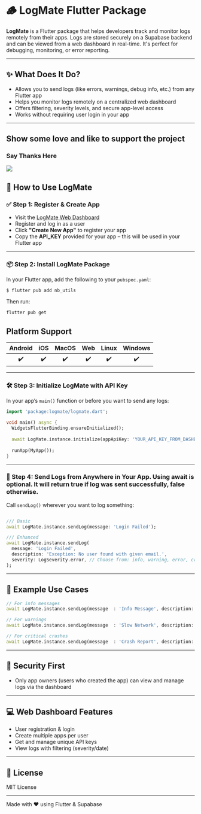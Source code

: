 # 🪵 LogMate Flutter Package

**LogMate** is a Flutter package that helps developers track and monitor logs remotely from their apps. Logs are stored securely on a Supabase backend and can be viewed from a web dashboard in real-time. It's perfect for debugging, monitoring, or error reporting.

---

## ✨ What Does It Do?

- Allows you to send logs (like errors, warnings, debug info, etc.) from any Flutter app
- Helps you monitor logs remotely on a centralized web dashboard
- Offers filtering, severity levels, and secure app-level access
- Works without requiring user login in your app

---

## Show some love and like to support the project

### Say Thanks Here
<a href="https://saythanks.io/to/bhoominn" target="_blank"><img src="https://img.shields.io/badge/Say%20Thanks-!-1EAEDB.svg"/></a>

## 🚀 How to Use LogMate

### ✅ Step 1: Register & Create App

- Visit the [LogMate Web Dashboard](https://logmate-flutter.web.app)
- Register and log in as a user
- Click **"Create New App"** to register your app
- Copy the **API_KEY** provided for your app – this will be used in your Flutter app

---

### 📦 Step 2: Install LogMate Package

In your Flutter app, add the following to your `pubspec.yaml`:

```console
$ flutter pub add nb_utils
```

Then run:

```bash
flutter pub get
```

## Platform Support

| Android | iOS | MacOS  | Web | Linux | Windows |
| :-----: | :-: | :---:  | :-: | :---: | :-----: |
|   ✔️    | ✔️  |  ✔️   | ✔️  |  ✔️   |   ✔️   |

---

### 🛠 Step 3: Initialize LogMate with API Key

In your app’s `main()` function or before you want to send any logs:

```dart
import 'package:logmate/logmate.dart';

void main() async {
  WidgetsFlutterBinding.ensureInitialized();
  
  await LogMate.instance.initialize(appApiKey: 'YOUR_API_KEY_FROM_DASHBOARD');
  
  runApp(MyApp());
}
```

---

### 📝 Step 4: Send Logs from Anywhere in Your App. Using await is optional. It will return true if log was sent successfully, false otherwise.

Call `sendLog()` wherever you want to log something:

```dart 

/// Basic
await LogMate.instance.sendLog(message: 'Login Failed');

/// Enhanced
await LogMate.instance.sendLog(
  message: 'Login Failed',
  description: 'Exception: No user found with given email.',
  severity: LogSeverity.error, // Choose from: info, warning, error, critical
);
```

---

## 🧪 Example Use Cases

```dart
// For info messages
await LogMate.instance.sendLog(message  : 'Info Message', description: 'This is a info log', severity: LogSeverity.info);

// For warnings
await LogMate.instance.sendLog(message  : 'Slow Network', description: 'Network response > 5s', severity: LogSeverity.warning);

// For critical crashes
await LogMate.instance.sendLog(message  : 'Crash Report', description: 'App crashed on login screen', severity: LogSeverity.critical);
```

---

## 🔐 Security First

- Only app owners (users who created the app) can view and manage logs via the dashboard

---

## 💻 Web Dashboard Features

- User registration & login
- Create multiple apps per user
- Get and manage unique API keys
- View logs with filtering (severity/date)

---

## 📄 License

MIT License

---

Made with ❤️ using Flutter & Supabase
